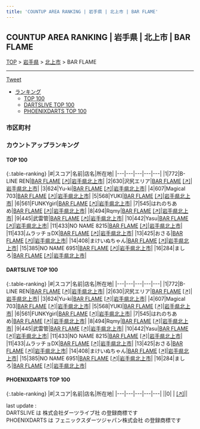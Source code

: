 ```yaml
---
title: 'COUNTUP AREA RANKING | 岩手県 | 北上市 | BAR FLAME'
---
```

## COUNTUP AREA RANKING | 岩手県 | 北上市 | BAR FLAME

[TOP](/darts/rank/) > [岩手県](/darts/rank/岩手県/) > [北上市](/darts/rank/岩手県/北上市/) > BAR FLAME

___

<a href="https://twitter.com/share?ref_src=twsrc%5Etfw" data-text="COUNTUP AREA RANKING | 岩手県北上市BAR FLAME" class="twitter-share-button" data-hashtags="DARTSLIVE,PHOENIXDARTS,darts,ダーツ" data-show-count="false">Tweet</a>

* [ランキング](#カウントアップランキング)
    * [TOP 100](#top-100)
    * [DARTSLIVE TOP 100](#dartslive-top-100)
    * [PHOENIXDARTS TOP 100](#phoenixdarts-top-100)

### 市区町村

<ul>

</ul>

### カウントアップランキング

#### TOP 100



{:.table-ranking}
|#|スコア|名前|店名|所在地|
|---|---|---|---|---|
|1|772|<span class="rank-name-dl">B-LINE REN</span>|<a href="/darts/rank/shops/2d29586b35e7ec550d9b047a20a7ba1e.html">BAR FLAME</a> <a href="https://search.dartslive.com/jp/shop/2d29586b35e7ec550d9b047a20a7ba1e">[↗]</a>|<a href="/darts/rank/岩手県/北上市">岩手県北上市</a>|
|2|630|<span class="rank-name-dl">沢尻エリア</span>|<a href="/darts/rank/shops/2d29586b35e7ec550d9b047a20a7ba1e.html">BAR FLAME</a> <a href="https://search.dartslive.com/jp/shop/2d29586b35e7ec550d9b047a20a7ba1e">[↗]</a>|<a href="/darts/rank/岩手県/北上市">岩手県北上市</a>|
|3|624|<span class="rank-name-dl">Yu-ki</span>|<a href="/darts/rank/shops/2d29586b35e7ec550d9b047a20a7ba1e.html">BAR FLAME</a> <a href="https://search.dartslive.com/jp/shop/2d29586b35e7ec550d9b047a20a7ba1e">[↗]</a>|<a href="/darts/rank/岩手県/北上市">岩手県北上市</a>|
|4|607|<span class="rank-name-dl">Magical 703</span>|<a href="/darts/rank/shops/2d29586b35e7ec550d9b047a20a7ba1e.html">BAR FLAME</a> <a href="https://search.dartslive.com/jp/shop/2d29586b35e7ec550d9b047a20a7ba1e">[↗]</a>|<a href="/darts/rank/岩手県/北上市">岩手県北上市</a>|
|5|568|<span class="rank-name-dl">YUKI</span>|<a href="/darts/rank/shops/2d29586b35e7ec550d9b047a20a7ba1e.html">BAR FLAME</a> <a href="https://search.dartslive.com/jp/shop/2d29586b35e7ec550d9b047a20a7ba1e">[↗]</a>|<a href="/darts/rank/岩手県/北上市">岩手県北上市</a>|
|6|561|<span class="rank-name-dl">FUNKYgirl</span>|<a href="/darts/rank/shops/2d29586b35e7ec550d9b047a20a7ba1e.html">BAR FLAME</a> <a href="https://search.dartslive.com/jp/shop/2d29586b35e7ec550d9b047a20a7ba1e">[↗]</a>|<a href="/darts/rank/岩手県/北上市">岩手県北上市</a>|
|7|545|<span class="rank-name-dl">はれのちあめ</span>|<a href="/darts/rank/shops/2d29586b35e7ec550d9b047a20a7ba1e.html">BAR FLAME</a> <a href="https://search.dartslive.com/jp/shop/2d29586b35e7ec550d9b047a20a7ba1e">[↗]</a>|<a href="/darts/rank/岩手県/北上市">岩手県北上市</a>|
|8|494|<span class="rank-name-dl">Rqmy</span>|<a href="/darts/rank/shops/2d29586b35e7ec550d9b047a20a7ba1e.html">BAR FLAME</a> <a href="https://search.dartslive.com/jp/shop/2d29586b35e7ec550d9b047a20a7ba1e">[↗]</a>|<a href="/darts/rank/岩手県/北上市">岩手県北上市</a>|
|9|445|<span class="rank-name-dl">武雷管</span>|<a href="/darts/rank/shops/2d29586b35e7ec550d9b047a20a7ba1e.html">BAR FLAME</a> <a href="https://search.dartslive.com/jp/shop/2d29586b35e7ec550d9b047a20a7ba1e">[↗]</a>|<a href="/darts/rank/岩手県/北上市">岩手県北上市</a>|
|10|442|<span class="rank-name-dl">Yasu</span>|<a href="/darts/rank/shops/2d29586b35e7ec550d9b047a20a7ba1e.html">BAR FLAME</a> <a href="https://search.dartslive.com/jp/shop/2d29586b35e7ec550d9b047a20a7ba1e">[↗]</a>|<a href="/darts/rank/岩手県/北上市">岩手県北上市</a>|
|11|433|<span class="rank-name-dl">NO NAME 8215</span>|<a href="/darts/rank/shops/2d29586b35e7ec550d9b047a20a7ba1e.html">BAR FLAME</a> <a href="https://search.dartslive.com/jp/shop/2d29586b35e7ec550d9b047a20a7ba1e">[↗]</a>|<a href="/darts/rank/岩手県/北上市">岩手県北上市</a>|
|11|433|<span class="rank-name-dl">ムラッチョDX</span>|<a href="/darts/rank/shops/2d29586b35e7ec550d9b047a20a7ba1e.html">BAR FLAME</a> <a href="https://search.dartslive.com/jp/shop/2d29586b35e7ec550d9b047a20a7ba1e">[↗]</a>|<a href="/darts/rank/岩手県/北上市">岩手県北上市</a>|
|13|425|<span class="rank-name-dl">おさる</span>|<a href="/darts/rank/shops/2d29586b35e7ec550d9b047a20a7ba1e.html">BAR FLAME</a> <a href="https://search.dartslive.com/jp/shop/2d29586b35e7ec550d9b047a20a7ba1e">[↗]</a>|<a href="/darts/rank/岩手県/北上市">岩手県北上市</a>|
|14|408|<span class="rank-name-dl">まけいぬちゃん</span>|<a href="/darts/rank/shops/2d29586b35e7ec550d9b047a20a7ba1e.html">BAR FLAME</a> <a href="https://search.dartslive.com/jp/shop/2d29586b35e7ec550d9b047a20a7ba1e">[↗]</a>|<a href="/darts/rank/岩手県/北上市">岩手県北上市</a>|
|15|385|<span class="rank-name-dl">NO NAME 6951</span>|<a href="/darts/rank/shops/2d29586b35e7ec550d9b047a20a7ba1e.html">BAR FLAME</a> <a href="https://search.dartslive.com/jp/shop/2d29586b35e7ec550d9b047a20a7ba1e">[↗]</a>|<a href="/darts/rank/岩手県/北上市">岩手県北上市</a>|
|16|284|<span class="rank-name-dl">ましろ</span>|<a href="/darts/rank/shops/2d29586b35e7ec550d9b047a20a7ba1e.html">BAR FLAME</a> <a href="https://search.dartslive.com/jp/shop/2d29586b35e7ec550d9b047a20a7ba1e">[↗]</a>|<a href="/darts/rank/岩手県/北上市">岩手県北上市</a>|


#### DARTSLIVE TOP 100



{:.table-ranking}
|#|スコア|名前|店名|所在地|
|---|---|---|---|---|
|1|772|<span class="rank-name-dl">B-LINE REN</span>|<a href="/darts/rank/shops/2d29586b35e7ec550d9b047a20a7ba1e.html">BAR FLAME</a> <a href="https://search.dartslive.com/jp/shop/2d29586b35e7ec550d9b047a20a7ba1e">[↗]</a>|<a href="/darts/rank/岩手県/北上市">岩手県北上市</a>|
|2|630|<span class="rank-name-dl">沢尻エリア</span>|<a href="/darts/rank/shops/2d29586b35e7ec550d9b047a20a7ba1e.html">BAR FLAME</a> <a href="https://search.dartslive.com/jp/shop/2d29586b35e7ec550d9b047a20a7ba1e">[↗]</a>|<a href="/darts/rank/岩手県/北上市">岩手県北上市</a>|
|3|624|<span class="rank-name-dl">Yu-ki</span>|<a href="/darts/rank/shops/2d29586b35e7ec550d9b047a20a7ba1e.html">BAR FLAME</a> <a href="https://search.dartslive.com/jp/shop/2d29586b35e7ec550d9b047a20a7ba1e">[↗]</a>|<a href="/darts/rank/岩手県/北上市">岩手県北上市</a>|
|4|607|<span class="rank-name-dl">Magical 703</span>|<a href="/darts/rank/shops/2d29586b35e7ec550d9b047a20a7ba1e.html">BAR FLAME</a> <a href="https://search.dartslive.com/jp/shop/2d29586b35e7ec550d9b047a20a7ba1e">[↗]</a>|<a href="/darts/rank/岩手県/北上市">岩手県北上市</a>|
|5|568|<span class="rank-name-dl">YUKI</span>|<a href="/darts/rank/shops/2d29586b35e7ec550d9b047a20a7ba1e.html">BAR FLAME</a> <a href="https://search.dartslive.com/jp/shop/2d29586b35e7ec550d9b047a20a7ba1e">[↗]</a>|<a href="/darts/rank/岩手県/北上市">岩手県北上市</a>|
|6|561|<span class="rank-name-dl">FUNKYgirl</span>|<a href="/darts/rank/shops/2d29586b35e7ec550d9b047a20a7ba1e.html">BAR FLAME</a> <a href="https://search.dartslive.com/jp/shop/2d29586b35e7ec550d9b047a20a7ba1e">[↗]</a>|<a href="/darts/rank/岩手県/北上市">岩手県北上市</a>|
|7|545|<span class="rank-name-dl">はれのちあめ</span>|<a href="/darts/rank/shops/2d29586b35e7ec550d9b047a20a7ba1e.html">BAR FLAME</a> <a href="https://search.dartslive.com/jp/shop/2d29586b35e7ec550d9b047a20a7ba1e">[↗]</a>|<a href="/darts/rank/岩手県/北上市">岩手県北上市</a>|
|8|494|<span class="rank-name-dl">Rqmy</span>|<a href="/darts/rank/shops/2d29586b35e7ec550d9b047a20a7ba1e.html">BAR FLAME</a> <a href="https://search.dartslive.com/jp/shop/2d29586b35e7ec550d9b047a20a7ba1e">[↗]</a>|<a href="/darts/rank/岩手県/北上市">岩手県北上市</a>|
|9|445|<span class="rank-name-dl">武雷管</span>|<a href="/darts/rank/shops/2d29586b35e7ec550d9b047a20a7ba1e.html">BAR FLAME</a> <a href="https://search.dartslive.com/jp/shop/2d29586b35e7ec550d9b047a20a7ba1e">[↗]</a>|<a href="/darts/rank/岩手県/北上市">岩手県北上市</a>|
|10|442|<span class="rank-name-dl">Yasu</span>|<a href="/darts/rank/shops/2d29586b35e7ec550d9b047a20a7ba1e.html">BAR FLAME</a> <a href="https://search.dartslive.com/jp/shop/2d29586b35e7ec550d9b047a20a7ba1e">[↗]</a>|<a href="/darts/rank/岩手県/北上市">岩手県北上市</a>|
|11|433|<span class="rank-name-dl">NO NAME 8215</span>|<a href="/darts/rank/shops/2d29586b35e7ec550d9b047a20a7ba1e.html">BAR FLAME</a> <a href="https://search.dartslive.com/jp/shop/2d29586b35e7ec550d9b047a20a7ba1e">[↗]</a>|<a href="/darts/rank/岩手県/北上市">岩手県北上市</a>|
|11|433|<span class="rank-name-dl">ムラッチョDX</span>|<a href="/darts/rank/shops/2d29586b35e7ec550d9b047a20a7ba1e.html">BAR FLAME</a> <a href="https://search.dartslive.com/jp/shop/2d29586b35e7ec550d9b047a20a7ba1e">[↗]</a>|<a href="/darts/rank/岩手県/北上市">岩手県北上市</a>|
|13|425|<span class="rank-name-dl">おさる</span>|<a href="/darts/rank/shops/2d29586b35e7ec550d9b047a20a7ba1e.html">BAR FLAME</a> <a href="https://search.dartslive.com/jp/shop/2d29586b35e7ec550d9b047a20a7ba1e">[↗]</a>|<a href="/darts/rank/岩手県/北上市">岩手県北上市</a>|
|14|408|<span class="rank-name-dl">まけいぬちゃん</span>|<a href="/darts/rank/shops/2d29586b35e7ec550d9b047a20a7ba1e.html">BAR FLAME</a> <a href="https://search.dartslive.com/jp/shop/2d29586b35e7ec550d9b047a20a7ba1e">[↗]</a>|<a href="/darts/rank/岩手県/北上市">岩手県北上市</a>|
|15|385|<span class="rank-name-dl">NO NAME 6951</span>|<a href="/darts/rank/shops/2d29586b35e7ec550d9b047a20a7ba1e.html">BAR FLAME</a> <a href="https://search.dartslive.com/jp/shop/2d29586b35e7ec550d9b047a20a7ba1e">[↗]</a>|<a href="/darts/rank/岩手県/北上市">岩手県北上市</a>|
|16|284|<span class="rank-name-dl">ましろ</span>|<a href="/darts/rank/shops/2d29586b35e7ec550d9b047a20a7ba1e.html">BAR FLAME</a> <a href="https://search.dartslive.com/jp/shop/2d29586b35e7ec550d9b047a20a7ba1e">[↗]</a>|<a href="/darts/rank/岩手県/北上市">岩手県北上市</a>|


#### PHOENIXDARTS TOP 100



{:.table-ranking}
|#|スコア|名前|店名|所在地|
|---|---|---|---|---|
||0|<span class="rank-name-dl"> </span>|<a href="/darts/rank/shops/.html"></a> <a href="">[↗]</a>|<a href="/darts/rank//"></a>|


<div class="footer border-top border-gray-light mt-5 pt-3 text-right text-gray">
    last update : <span style="font-weight: italic" id="foot_last_modified"></span><br />
    DARTSLIVE は 株式会社ダーツライブ社 の登録商標です<br />
    PHOENIXDARTS は フェニックスダーツジャパン株式会社 の登録商標です<br />
</div>

<script src="https://cdnjs.cloudflare.com/ajax/libs/jquery.tablesorter/2.31.3/js/jquery.tablesorter.min.js" integrity="sha512-qzgd5cYSZcosqpzpn7zF2ZId8f/8CHmFKZ8j7mU4OUXTNRd5g+ZHBPsgKEwoqxCtdQvExE5LprwwPAgoicguNg==" crossorigin="anonymous" referrerpolicy="no-referrer"></script>
<link rel="stylesheet" href="https://cdnjs.cloudflare.com/ajax/libs/jquery.tablesorter/2.31.3/css/theme.default.min.css" integrity="sha512-wghhOJkjQX0Lh3NSWvNKeZ0ZpNn+SPVXX1Qyc9OCaogADktxrBiBdKGDoqVUOyhStvMBmJQ8ZdMHiR3wuEq8+w==" crossorigin="anonymous" referrerpolicy="no-referrer" />
<script>
$(function() {
    $(".table-ranking").tablesorter({sortList:[[0, 0]]});
    $("#foot_last_modified").text(formatDate(new Date(document.lastModified), 'yyyy-MM-dd HH:mm:ss'));
});
</script>

<script async src="https://platform.twitter.com/widgets.js" charset="utf-8"></script>